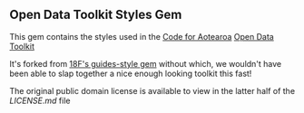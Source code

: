## Open Data Toolkit Styles Gem

This gem contains the styles used in the [Code for Aotearoa](http://codeforaotearoa.org) [Open Data Toolkit](https://github.com/codeforaotearoa/open-data-tool-kit)

It's forked from [18F's guides-style gem](https://github.com/18F/guides-style) without which, we wouldn't have been able to slap together a nice enough looking toolkit this fast!

The original public domain license is available to view in the latter half of the _LICENSE.md_ file
